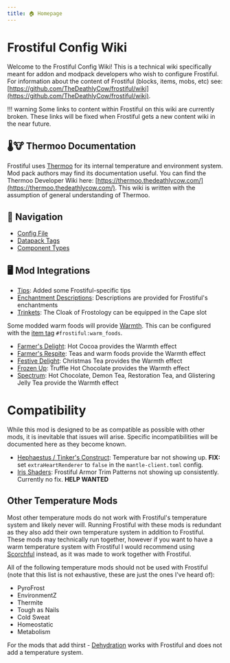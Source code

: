 ```yaml
---
title: 🏠 Homepage
---
```

# Frostiful Config Wiki

Welcome to the Frostiful Config Wiki! This is a technical wiki specifically meant for addon and modpack developers who wish to configure Frostiful. For information about the content of Frostiful (blocks, items, mobs, etc) see: [https://github.com/TheDeathlyCow/frostiful/wiki](https://github.com/TheDeathlyCow/frostiful/wiki).

!!! warning
    Some links to content within Frostiful on this wiki are currently broken. These links will be fixed when Frostiful gets a new content wiki in the near future.

## 🌡️🐮 Thermoo Documentation

Frostiful uses [Thermoo](https://github.com/TheDeathlyCow/thermoo) for its internal temperature and environment system. Mod pack authors may find its documentation useful. You can find the Thermoo Developer Wiki here: [https://thermoo.thedeathlycow.com/](https://thermoo.thedeathlycow.com/). This wiki is written with the assumption of general understanding of Thermoo.

## 🧭 Navigation

- [Config File](./config.md)
- [Datapack Tags](./tags.md)
- [Component Types](./components.md)

## 🖥️ Mod Integrations

* [Tips](https://modrinth.com/mod/tips): Added some Frostiful-specific tips
* [Enchantment Descriptions](https://modrinth.com/mod/enchantment-descriptions): Descriptions are provided for Frostiful's enchantments
* [Trinkets](https://modrinth.com/mod/trinkets): The Cloak of Frostology can be equipped in the Cape slot

Some modded warm foods will provide [Warmth](./Status-Effects). This can be configured with the [item tag](./Tags#items) `#frostiful:warm_foods`.

* [Farmer's Delight](https://modrinth.com/mod/farmers-delight-fabric): Hot Cocoa provides the Warmth effect
* [Farmer's Respite](https://www.curseforge.com/minecraft/mc-mods/farmers-respite): Teas and warm foods provide the Warmth effect
* [Festive Delight](https://www.curseforge.com/minecraft/mc-mods/festive-delight): Christmas Tea provides the Warmth effect
* [Frozen Up](https://www.curseforge.com/minecraft/mc-mods/frozen-up): Truffle Hot Chocolate provides the Warmth effect
* [Spectrum](https://modrinth.com/mod/spectrum): Hot Chocolate, Demon Tea, Restoration Tea, and Glistering Jelly Tea provide the Warmth effect

# Compatibility

While this mod is designed to be as compatible as possible with other mods, it is inevitable that issues will arise. Specific incompatibilities will be documented here as they become known.

* [Hephaestus / Tinker's Construct](https://github.com/Alpha-s-Stuff/TinkersConstruct): Temperature bar not showing up. **FIX:** set `extraHeartRenderer` to `false` in the `mantle-client.toml` config.
* [Iris Shaders](https://github.com/IrisShaders/Iris): Frostiful Armor Trim Patterns not showing up consistently. Currently no fix. **HELP WANTED**

## Other Temperature Mods

Most other temperature mods do not work with Frostiful's temperature system and likely never will. Running Frostiful with these mods is redundant as they also add their own temperature system in addition to Frostiful. These mods may technically run together, however if you want to have a warm temperature system with Frostiful I would recommend using [Scorchful](https://modrinth.com/mod/scorchful) instead, as it was made to work together with Frostiful.

All of the following temperature mods should not be used with Frostiful (note that this list is not exhaustive, these are just the ones I've heard of):
* PyroFrost
* EnvironmentZ
* Thermite
* Tough as Nails
* Cold Sweat
* Homeostatic
* Metabolism

For the mods that add thirst - [Dehydration](https://modrinth.com/mod/dehydration) works with Frostiful and does not add a temperature system.
